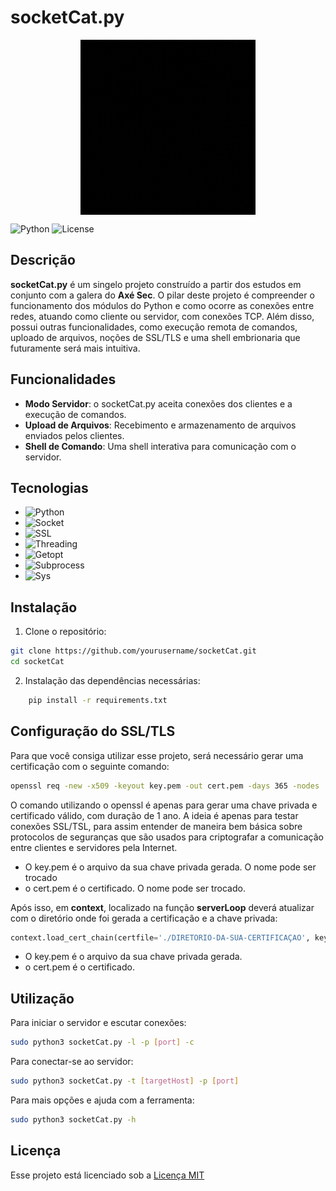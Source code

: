 # socketCat.py

<p align="center">
  <img align="center" width="280" src="./icon/socketcat.gif" alt="socketCat Logo"/>
</p>

 ![Python](https://img.shields.io/badge/python-3.9-blue)  ![License](https://img.shields.io/badge/license-MIT-green) 



## Descrição
**socketCat.py** é um singelo projeto construído a partir dos estudos em conjunto com a galera do **Axé Sec**. O pilar deste projeto é compreender o funcionamento dos módulos do Python e como ocorre as conexões entre redes, atuando como cliente ou servidor, com conexões TCP. Além disso, possui outras funcionalidades, como execução remota de comandos, uploado de arquivos, noções de SSL/TLS e uma shell embrionaria que futuramente será mais intuitiva.

## Funcionalidades
- **Modo Servidor**: o socketCat.py aceita conexões dos clientes e a execução de comandos.
- **Upload de Arquivos**: Recebimento e armazenamento de arquivos enviados pelos clientes.
- **Shell de Comando**: Uma shell interativa para comunicação com o servidor.


## Tecnologias 
- ![Python](https://img.shields.io/badge/Python-3.9-blue?logo=python&logoColor=white)
- ![Socket](https://img.shields.io/badge/Socket%20Programming-using%20Python-green)
- ![SSL](https://img.shields.io/badge/SSL-using%20Python-purple)
- ![Threading](https://img.shields.io/badge/Threading-using%20Python-orange)
- ![Getopt](https://img.shields.io/badge/Getopt-using%20Python-yellow)
- ![Subprocess](https://img.shields.io/badge/Subprocess-using%20Python-red)
- ![Sys](https://img.shields.io/badge/Sys-using%20Python-lightgrey)


## Instalação
1. Clone o repositório:
```bash
git clone https://github.com/yourusername/socketCat.git
cd socketCat
```
2. Instalação das dependências necessárias:
```bash
    pip install -r requirements.txt
```

## Configuração do SSL/TLS
Para que você consiga utilizar esse projeto, será necessário gerar uma certificação com o seguinte comando:
```bash
openssl req -new -x509 -keyout key.pem -out cert.pem -days 365 -nodes
```
O comando utilizando o openssl é apenas para gerar uma chave privada e certificado válido, com duração de 1 ano. A ideia é apenas para testar conexões SSL/TSL, para assim entender de maneira bem básica sobre protocolos de seguranças que são usados para criptografar a comunicação entre clientes e servidores pela Internet.

* O key.pem é o arquivo da sua chave privada gerada. O nome pode ser trocado
* o cert.pem é o certificado. O nome pode ser trocado.

Após isso, em **context**, localizado na função **serverLoop** deverá atualizar com o diretório onde foi gerada a certificação e a chave privada:
```python
context.load_cert_chain(certfile='./DIRETORIO-DA-SUA-CERTIFICAÇAO', keyfile='./DIRETORIO-DA-SUA-CHAVE-PRIVADA')
```
* O key.pem é o arquivo da sua chave privada gerada.
* o cert.pem é o certificado.

## Utilização
Para iniciar o servidor e escutar conexões:
```bash
sudo python3 socketCat.py -l -p [port] -c
```

Para conectar-se ao servidor:
```bash
sudo python3 socketCat.py -t [targetHost] -p [port]
```

Para mais opções e ajuda com a ferramenta:
```bash 
sudo python3 socketCat.py -h
```

## Licença
Esse projeto está licenciado sob a [Licença MIT](LICENSE)